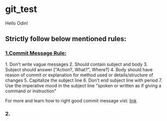 # git_test
Hello Odin!

<h2>Strictly follow below mentioned rules:</h2>

<h3><u>1.Commit Message Rule:</u></h3> 
1. Don't write vague messages
2. Should contain subject and body 
3. Subject should answer ["Action?, What?", Where?]
4. Body should have reason of commit or explanation for method used or details/structure of changes 
5. Capitalize the subject line 
6. Don't end subject line with period 
7. Use the imperative mood in the subject line "spoken or written as if giving a command or instruction"

For more and learn how to right good commit message vist: [link](https://cbea.ms/git-commit/)

<h3>2.</h3>